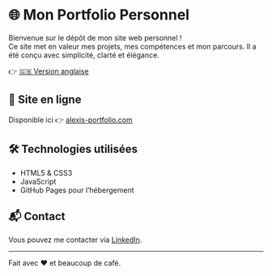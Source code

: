 # 🌐 Mon Portfolio Personnel

Bienvenue sur le dépôt de mon site web personnel !  
Ce site met en valeur mes projets, mes compétences et mon parcours. Il a été conçu avec simplicité, clarté et élégance.

👉 [🇬🇧 Version anglaise](README.md)

## 🚀 Site en ligne

Disponible ici 👉 [alexis-portfolio.com](https://alexis-portfolio.com)

## 🛠️ Technologies utilisées

- HTML5 & CSS3
- JavaScript
- GitHub Pages pour l’hébergement

## 📬 Contact

Vous pouvez me contacter via [LinkedIn](www.linkedin.com/in/alexis-evaristo).

---

Fait avec ❤️ et beaucoup de café.
